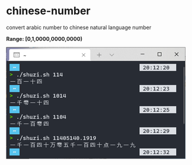 # chinese-number
convert arabic number to chinese natural language number

**Range: \[0,1,0000,0000,0000\)**

![](114.png)
